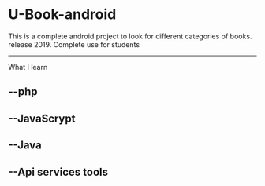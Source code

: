 # U-Book-android

This is a complete android project to look for different categories of books.
release 2019.
Complete use for students
______________________________________________________________________________________________________
What I learn 

--php
--
--JavaScrypt
--
--Java
--
--Api services tools
--
